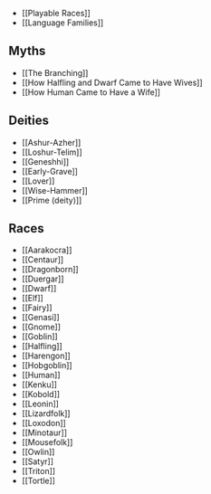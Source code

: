 - [[Playable Races]]
- [[Language Families]]

## Myths
- [[The Branching]]
- [[How Halfling and Dwarf Came to Have Wives]]
- [[How Human Came to Have a Wife]]

## Deities
- [[Ashur-Azher]]
- [[Loshur-Telim]]
- [[Geneshhi]]
- [[Early-Grave]]
- [[Lover]]
- [[Wise-Hammer]]
- [[Prime (deity)]]

## Races
- [[Aarakocra]]
- [[Centaur]]
- [[Dragonborn]]
- [[Duergar]]
- [[Dwarf]]
- [[Elf]]
- [[Fairy]]
- [[Genasi]]
- [[Gnome]]
- [[Goblin]]
- [[Halfling]]
- [[Harengon]]
- [[Hobgoblin]]
- [[Human]]
- [[Kenku]]
- [[Kobold]]
- [[Leonin]]
- [[Lizardfolk]]
- [[Loxodon]]
- [[Minotaur]]
- [[Mousefolk]]
- [[Owlin]]
- [[Satyr]]
- [[Triton]]
- [[Tortle]]